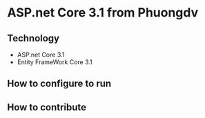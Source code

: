 ﻿# ASP.net Core 3.1 from Phuongdv
## Technology
- ASP.net Core 3.1
- Entity FrameWork Core 3.1
## How to configure to run
## How to contribute